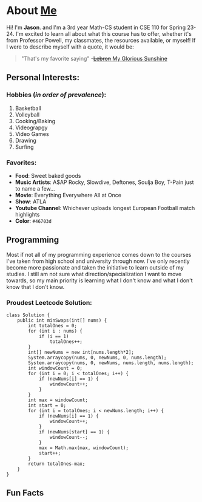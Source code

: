 # About [Me](/images/Headshot.jpg)
Hi! I'm **Jason**. and I'm a 3rd year Math-CS student in CSE 110 for Spring 23-24. I'm excited to learn all about what this course has to offer, whether it's from Professor Powell, my classmates, the resources available, or myself! If I were to describe myself with a quote, it would be:

>"That's my favorite saying" -[~~Lebron~~ My Glorious Sunshine](https://www.youtube.com/watch?v=de_RFVywzO0)

## Personal Interests:
### Hobbies (*in order of prevalence*):
  1. Basketball
  2. Volleyball
  3. Cooking/Baking
  4. Videograpgy
  5. Video Games
  6. Drawing
  7. Surfing

### Favorites:
- **Food**: Sweet baked goods
- **Music Artists**: A$AP Rocky, Slowdive, Deftones, Soulja Boy, T-Pain just to name a few...
- **Movie**: Everything Everywhere All at Once
- **Show**: ATLA
- **Youtube Channel**: Whichever uploads longest European Football match highlights
- **Color**: `#46703d`

## Programming
Most if not all of my programming experience comes down to the courses I've taken from high school and university through now. I've only recently become more passionate and taken the initiative to learn outside of my studies. I still am not sure what direction/specialization I want to move towards, so my main priority is learning what I don't know and what I don't know that I don't know.

### Proudest Leetcode Solution:
```
class Solution {
    public int minSwaps(int[] nums) {
        int totalOnes = 0;
        for (int i : nums) {
            if (i == 1)
                totalOnes++;
        }
        int[] newNums = new int[nums.length*2];
        System.arraycopy(nums, 0, newNums, 0, nums.length);
        System.arraycopy(nums, 0, newNums, nums.length, nums.length);        
        int windowCount = 0;
        for (int i = 0; i < totalOnes; i++) {
            if (newNums[i] == 1) {
                windowCount++;
            }
        }
        int max = windowCount;
        int start = 0;
        for (int i = totalOnes; i < newNums.length; i++) {
            if (newNums[i] == 1) {
                windowCount++;
            }
            if (newNums[start] == 1) {
                windowCount--;
            }
            max = Math.max(max, windowCount);           
            start++;
        }
        return totalOnes-max;
    }
}
```


## Fun Facts